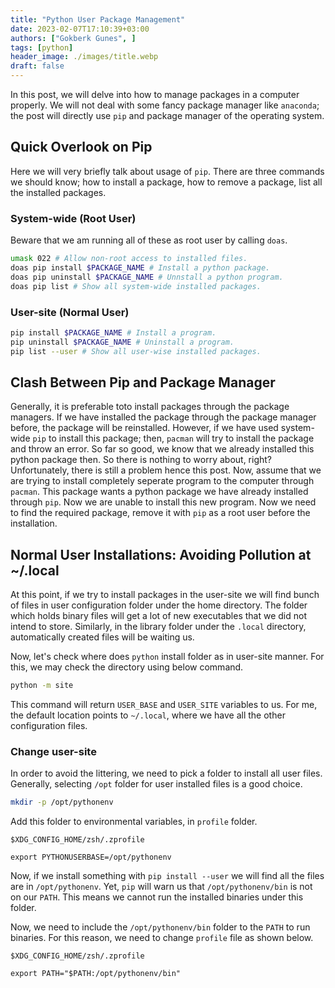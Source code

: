 ```yaml
---
title: "Python User Package Management"
date: 2023-02-07T17:10:39+03:00
authors: ["Gokberk Gunes", ]
tags: [python]
header_image: ./images/title.webp
draft: false
---
```

In this post, we will delve into how to manage  packages in a computer
properly. We will not deal with some fancy package manager like `anaconda`; the
post will directly use `pip` and package manager of the operating system.
## Quick Overlook on Pip
Here we will very briefly talk about usage of `pip`. There are three commands
we should know; how to install a package, how to remove a package, list all the
installed packages.

### System-wide (Root User)
Beware that we am running all of these as root user by calling `doas`.
```sh
umask 022 # Allow non-root access to installed files.
doas pip install $PACKAGE_NAME # Install a python package.
doas pip uninstall $PACKAGE_NAME # Unnstall a python program.
doas pip list # Show all system-wide installed packages.
```

### User-site (Normal User)
```sh
pip install $PACKAGE_NAME # Install a program.
pip uninstall $PACKAGE_NAME # Uninstall a program.
pip list --user # Show all user-wise installed packages.
```

## Clash Between Pip and Package Manager
Generally, it is preferable toto install packages through the package managers.
If we have installed the package through the package manager before, the
package will be reinstalled. However, if we have used system-wide `pip` to
install this package; then, `pacman` will try to install the package and throw
an error. So far so good, we know that we already installed this python package
then. So there is nothing to worry about, right? Unfortunately, there is still
a problem hence this post. Now, assume that we are trying to install completely
seperate program to the computer through `pacman`. This package wants a python
package we have already installed through `pip`. Now we are unable to install
this new program. Now we need to find the required package, remove it with
`pip` as a root user before the installation.

## Normal User Installations: Avoiding Pollution at ~/.local
At this point, if we try to install packages in the user-site we will find
bunch of files in user configuration folder under the home directory. The folder which holds
binary files will get a lot of new executables that we did not intend to store.
Similarly, in the library folder under the `.local` directory, automatically
created files will be waiting us.

Now, let's check where does `python` install folder as in user-site manner. For
this, we may check the directory  using below command.
```sh
python -m site
```
This command will return `USER_BASE` and `USER_SITE` variables to us. For me,
the default location points to `~/.local`, where we have all the other
configuration files.

### Change user-site
In order to avoid the littering, we need to pick a folder to install all user
files. Generally, selecting `/opt` folder for user installed files is a good choice.
```sh
mkdir -p /opt/pythonenv
```
Add this folder to environmental variables, in `profile` folder.

```txtt
$XDG_CONFIG_HOME/zsh/.zprofile
```
```txtb
export PYTHONUSERBASE=/opt/pythonenv
```

Now, if we install something with `pip install --user` we will find all the
files are in `/opt/pythonenv`. Yet, `pip` will warn us that
`/opt/pythonenv/bin` is not on our `PATH`. This means we cannot run the
installed binaries under this folder.

Now, we need to include the `/opt/pythonenv/bin` folder to the `PATH` to run
binaries. For this reason, we need to change `profile` file as shown below.
```txtt
$XDG_CONFIG_HOME/zsh/.zprofile
```
```txtb
export PATH="$PATH:/opt/pythonenv/bin"
```



